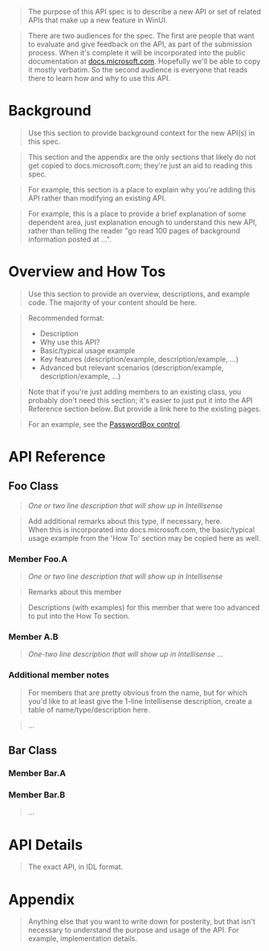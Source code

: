 > The purpose of this API spec is to describe a new API or
set of related APIs that make up a new feature in WinUI.

> There are two audiences for the spec. The first are people
that want to evaluate and give feedback on the API, as part of
the submission process.  When it's complete
it will be incorporated into the public documentation at
[docs.microsoft.com](http://docs.microsoft.com/uwp/toolkits/winui/).
Hopefully we'll be able to copy it mostly verbatim.
So the second audience is everyone that reads there to learn how
and why to use this API.

# Background
> Use this section to provide background context for the new API(s) in this spec.

> This section and the appendix are the only sections that likely
do not get copied to docs.microsoft.com; they're just an aid to reading this spec.

> For example, this section is a place to explain why you're adding this API rather than
modifying an existing API.

> For example, this is a place to provide a brief explanation of some dependent
area, just explanation enough to understand this new API, rather than telling
the reader "go read 100 pages of background information posted at ...".


# Overview and How Tos
> Use this section to provide an overview, descriptions, and example
code.  The majority of your content should be here.

> Recommended format:
>* Description
>* Why use this API?
>* Basic/typical usage example
>* Key features
>       (description/example, description/example, ...)
>* Advanced but relevant scenarios 
(description/example, description/example, ...)

> Note that if you're just adding members to an existing class,
you probably don't need this section; it's easier to just
put it into the API Reference section below.  But provide a link here to the
existing pages.

> For an example, see the 
[PasswordBox control](http://docs.microsoft.com/windows/uwp/design/controls-and-patterns/password-box).

# API Reference

## Foo Class
> *One or two line description that will show up in Intellisense*

> Add additional remarks about this type, if necessary, here.  
When this is incorporated into
docs.microsoft.com, the basic/typical usage example from the
'How To' section may be copied here as well.

### Member Foo.A
> *One or two line description that will show up in Intellisense*

> Remarks about this member

> Descriptions (with examples) for this member that were too
advanced to put into the How To section.

### Member A.B
> *One-two line description that will show up in Intellisense*
...

### Additional member notes
> For members that are pretty obvious from the name,
but for which you'd like to at least give the 1-line Intellisense
description, create a table of name/type/description here.

>...

## Bar Class

### Member Bar.A
### Member Bar.B
>...


# API Details

>The exact API, in IDL format.

# Appendix
> Anything else that you want to write down for posterity, but 
that isn't necessary to understand the purpose and usage of the API.
For example, implementation details.
